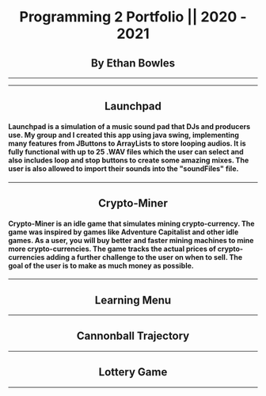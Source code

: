 <h1 align="center">Programming 2 Portfolio || 2020 - 2021</h1>
<h2 align="center">By Ethan Bowles</h2>

___
___
<h2 align="center">Launchpad</h2>

#### Launchpad is a simulation of a music sound pad that DJs and producers use. My group and I created this app using java swing, implementing many features from JButtons to ArrayLists to store looping audios. It is fully functional with up to 25 .WAV files which the user can select and also includes loop and stop buttons to create some amazing mixes. The user is also allowed to import their sounds into the "soundFiles" file. 

___
<h2 align="center">Crypto-Miner</h2>

#### Crypto-Miner is an idle game that simulates mining crypto-currency. The game was inspired by games like Adventure Capitalist and other idle games. As a user, you will buy better and faster mining machines to mine more crypto-currencies. The game tracks the actual prices of crypto-currencies adding a further challenge to the user on when to sell. The goal of the user is to make as much money as possible. 

___
<h2 align="center">Learning Menu</h2>

___
<h2 align="center">Cannonball Trajectory</h2>

___
<h2 align="center">Lottery Game</h2>

___
